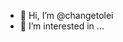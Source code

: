 - 👋 Hi, I’m @changetolei
- 👀 I’m interested in ...

<!---
changetolei/changetolei is a ✨ special ✨ repository because its `README.md` (this file) appears on your GitHub profile.
You can click the Preview link to take a look at your changes.
--->
